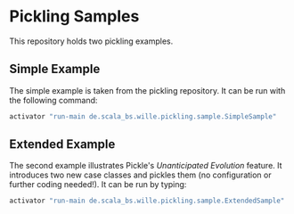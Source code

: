 # Pickling Samples

This repository holds two pickling examples.


## Simple Example

The simple example is taken from the pickling repository. It can be run with the following command:

```bash
activator "run-main de.scala_bs.wille.pickling.sample.SimpleSample"
```


## Extended Example

The second example illustrates Pickle's _Unanticipated Evolution_ feature.
It introduces two new case classes and pickles them (no configuration or further coding needed!).
It can be run by typing:

```bash
activator "run-main de.scala_bs.wille.pickling.sample.ExtendedSample"
```